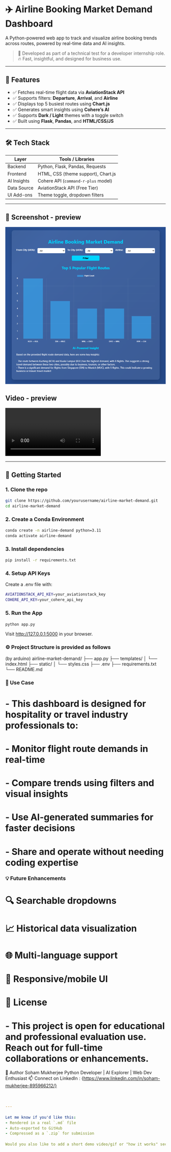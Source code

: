 # ✈️ Airline Booking Market Demand Dashboard

A Python-powered web app to track and visualize airline booking trends across routes, powered by real-time data and AI insights.

> 🧪 Developed as part of a technical test for a developer internship role.  
> 🔥 Fast, insightful, and designed for business use.

---

## 📌 Features

- ✅ Fetches real-time flight data via **AviationStack API**
- ✅ Supports filters: **Departure**, **Arrival**, and **Airline**
- ✅ Displays top 5 busiest routes using **Chart.js**
- ✅ Generates smart insights using **Cohere’s AI**
- ✅ Supports **Dark / Light** themes with a toggle switch
- ✅ Built using **Flask**, **Pandas**, and **HTML/CSS/JS**

---

## 🛠️ Tech Stack

| Layer       | Tools / Libraries                    |
|-------------|---------------------------------------|
| Backend     | Python, Flask, Pandas, Requests       |
| Frontend    | HTML, CSS (theme support), Chart.js   |
| AI Insights | Cohere API (`command-r-plus` model)   |
| Data Source | AviationStack API (Free Tier)         |
| UI Add-ons  | Theme toggle, dropdown filters        |

---

## 📸 Screenshot - preview

![Dashboard Scrrenshot](assets/Screenshot%202025-07-03%20213350.png)

## Video - preview

![Watch the video](assets/Screen%20Recording%202025-07-03%20213437.mp4)


---

## 🚀 Getting Started

### 1. Clone the repo

```bash
git clone https://github.com/yourusername/airline-market-demand.git
cd airline-market-demand
```

### 2. Create a Conda Environment

```bash
conda create -n airline-demand python=3.11
conda activate airline-demand
```

### 3. Install dependencies
```bash
pip install -r requirements.txt
```

### 4. Setup API Keys
Create a .env file with:
```bash
AVIATIONSTACK_API_KEY=your_aviationstack_key
COHERE_API_KEY=your_cohere_api_key
```

### 5. Run the App
```bash
python app.py
```
Visit http://127.0.0.1:5000 in your browser.

### ⚙️ Project Structure is provided as follows
(by arduino)
airline-market-demand/
├── app.py
├── templates/
│   └── index.html
├── static/
│   └── styles.css
├── .env
├── requirements.txt
└── README.md

### 🎯 Use Case
# - This dashboard is designed for hospitality or travel industry professionals to:

# - Monitor flight route demands in real-time

# - Compare trends using filters and visual insights

# - Use AI-generated summaries for faster decisions

# - Share and operate without needing coding expertise


### 💡 Future Enhancements

# 🔍 Searchable dropdowns

# 📈 Historical data visualization

# 🌐 Multi-language support

# 📱 Responsive/mobile UI

# 📄 License
# - This project is open for educational and professional evaluation use. Reach out for full-time collaborations or enhancements.

👋 Author
Soham Mukherjee
Python Developer | AI Explorer | Web Dev Enthusiast
📫 Connect on LinkedIn : {https://www.linkedin.com/in/soham-mukherjee-895966212/}


```yaml


---

Let me know if you'd like this:
- Rendered in a real `.md` file
- Auto-exported to GitHub
- Compressed as a `.zip` for submission

Would you also like to add a short demo video/gif or "how it works" section?
```